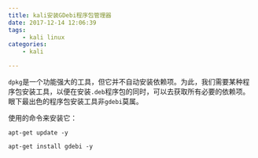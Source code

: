 ```yaml
---
title: kali安装GDebi程序包管理器
date: 2017-12-14 12:06:39
tags:
	- kali linux
categories:
	- kali

---
```


`dpkg`是一个功能强大的工具，但它并不自动安装依赖项。为此，我们需要某种程序包安装工具，以便在安装`.deb`程序包的同时，可以去获取所有必要的依赖项。眼下最出色的程序包安装工具非`gdebi`莫属。

<!--more-->

使用的命令来安装它：

    apt-get update -y

	apt-get install gdebi -y 

